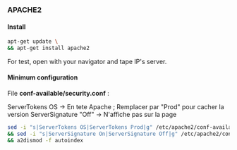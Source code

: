 ### APACHE2


#### Install

```bash
apt-get update \
&& apt-get install apache2
```
For test, open with your navigator and tape IP's server.

#### Minimum configuration

File **conf-available/security.conf** :

ServerTokens OS		-> En tete Apache ; Remplacer par "Prod" pour cacher la version
ServerSignature "Off" -> N'affiche pas sur la page

```bash
sed -i "s|ServerTokens OS|ServerTokens Prod|g" /etc/apache2/conf-available/security.conf \
&& sed -i "s|ServerSignature On|ServerSignature Off|g" /etc/apache2/conf-available/security.conf \
&& a2dismod -f autoindex
```
